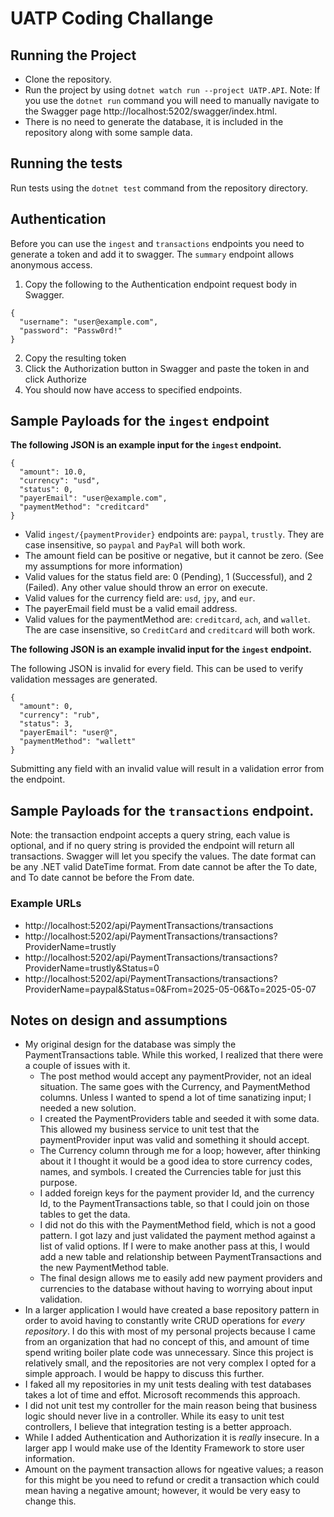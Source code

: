 # UATP Coding Challange

## Running the Project
* Clone the repository.
* Run the project by using `dotnet watch run --project UATP.API`. Note: If you use the `dotnet run` command you will need to manually navigate to the Swagger page http://localhost:5202/swagger/index.html.
* There is no need to generate the database, it is included in the repository along with some sample data.
## Running the tests
Run tests using the `dotnet test` command from the repository directory.
## Authentication
Before you can use the `ingest` and `transactions` endpoints you need to generate a token and add it to swagger. The `summary` endpoint allows anonymous access.
1. Copy the following to the Authentication endpoint request body in Swagger.
```
{
  "username": "user@example.com",
  "password": "Passw0rd!"
}
```
2. Copy the resulting token
3. Click the Authorization button in Swagger and paste the token in and click Authorize
4. You should now have access to specified endpoints.

## Sample Payloads for the `ingest` endpoint
**The following JSON is an example input for the `ingest` endpoint.**
```
{
  "amount": 10.0,
  "currency": "usd",
  "status": 0,
  "payerEmail": "user@example.com",
  "paymentMethod": "creditcard"
}
```
* Valid `ingest/{paymentProvider}` endpoints are: `paypal`, `trustly`. They are case insensitive, so `paypal` and `PayPal` will both work.
* The amount field can be positive or negative, but it cannot be zero. (See my assumptions for more information)
* Valid values for the status field are: 0 (Pending), 1 (Successful), and 2 (Failed). Any other value should throw an error on execute.
* Valid values for the currency field are: `usd`, `jpy`, and `eur`.
* The payerEmail field must be a valid email address.
* Valid values for the paymentMethod are: `creditcard`, `ach`, and `wallet`. The are case insensitive, so `CreditCard` and `creditcard` will both work.
  
**The following JSON is an example invalid input for the `ingest` endpoint.**

The following JSON is invalid for every field. This can be used to verify validation messages are generated.
```
{
  "amount": 0,
  "currency": "rub",
  "status": 3,
  "payerEmail": "user@",
  "paymentMethod": "wallett"
}
```
Submitting any field with an invalid value will result in a validation error from the endpoint.

## Sample Payloads for the `transactions` endpoint.
Note: the transaction endpoint accepts a query string, each value is optional, and if no query string is provided the endpoint will return all transactions. Swagger will let you specify the values.
The date format can be any .NET valid DateTime format. From date cannot be after the To date, and To date cannot be before the From date.
### Example URLs
* http://localhost:5202/api/PaymentTransactions/transactions
* http://localhost:5202/api/PaymentTransactions/transactions?ProviderName=trustly
* http://localhost:5202/api/PaymentTransactions/transactions?ProviderName=trustly&Status=0
* http://localhost:5202/api/PaymentTransactions/transactions?ProviderName=paypal&Status=0&From=2025-05-06&To=2025-05-07
## Notes on design and assumptions
* My original design for the database was simply the PaymentTransactions table. While this worked, I realized that there were a couple of issues with it.
  - The post method would accept any paymentProvider, not an ideal situation. The same goes with the Currency, and PaymentMethod columns. Unless I wanted to spend a lot
    of time sanatizing input; I needed a new solution.
  - I created the PaymentProviders table and seeded it with some data. This allowed my business service to unit test that the paymentProvider input was valid and something it should accept.
  - The Currency column through me for a loop; however, after thinking about it I thought it would be a good idea to store currency codes, names, and symbols.
    I created the Currencies table for just this purpose.
  - I added foreign keys for the payment provider Id, and the currency Id, to the PaymentTransactions table, so that I could join on those tables to get the data.
  - I did not do this with the PaymentMethod field, which is not a good pattern. I got lazy and just validated the payment method against a list of valid options.
    If I were to make another pass at this, I would add a new table and relationship between PaymentTransactions and the new PaymentMethod table.
  - The final design allows me to easily add new payment providers and currencies to the database without having to worrying about input validation.
* In a larger application I would have created a base repository pattern in order to avoid having to constantly write CRUD operations for *every repository*. I do this with most of my personal
  projects because I came from an organization that had no concept of this, and amount of time spend writing boiler plate code was unnecessary. Since this project is relatively small, and the
  repositories are not very complex I opted for a simple approach. I would be happy to discuss this further.
* I faked all my repositories in my unit tests dealing with test databases takes a lot of time and effot. Microsoft recommends this approach.
* I did not unit test my controller for the main reason being that business logic should never live in a controller. While its easy to unit test controllers, I believe that integration testing is a better approach.
* While I added Authentication and Authorization it is *really* insecure. In a larger app I would make use of the Identity Framework to store user information.
* Amount on the payment transaction allows for ngeative values; a reason for this might be you need to refund or credit a transaction which could mean having a negative amount; however, it would be very easy to change this.
  

